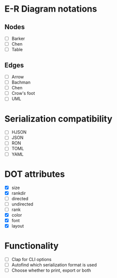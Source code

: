 # E-R Diagram notations
## Nodes
- [ ] Barker
- [ ] Chen
- [ ] Table
## Edges
- [ ] Arrow
- [ ] Bachman
- [ ] Chen
- [ ] Crow's foot
- [ ] UML
# Serialization compatibility
- [ ] HJSON
- [ ] JSON
- [ ] RON
- [ ] TOML
- [ ] YAML
# DOT attributes
- [X] size
- [X] rankdir
- [ ] directed
- [ ] undirected
- [ ] rank
- [X] color
- [X] font
- [X] layout
# Functionality
- [ ] Clap for CLI options
- [ ] Autofind which serialization format is used
- [ ] Choose whether to print, export or both
